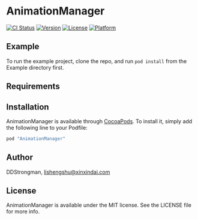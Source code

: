 # AnimationManager

[![CI Status](http://img.shields.io/travis/DDStrongman/AnimationManager.svg?style=flat)](https://travis-ci.org/DDStrongman/AnimationManager)
[![Version](https://img.shields.io/cocoapods/v/AnimationManager.svg?style=flat)](http://cocoapods.org/pods/AnimationManager)
[![License](https://img.shields.io/cocoapods/l/AnimationManager.svg?style=flat)](http://cocoapods.org/pods/AnimationManager)
[![Platform](https://img.shields.io/cocoapods/p/AnimationManager.svg?style=flat)](http://cocoapods.org/pods/AnimationManager)

## Example

To run the example project, clone the repo, and run `pod install` from the Example directory first.

## Requirements

## Installation

AnimationManager is available through [CocoaPods](http://cocoapods.org). To install
it, simply add the following line to your Podfile:

```ruby
pod "AnimationManager"
```

## Author

DDStrongman, lishengshu@xinxindai.com

## License

AnimationManager is available under the MIT license. See the LICENSE file for more info.
